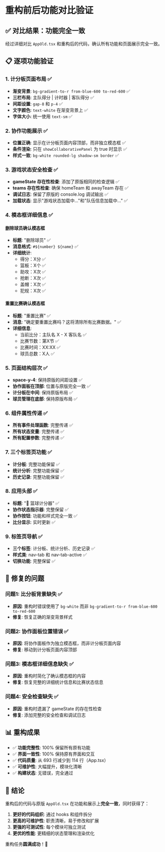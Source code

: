# 重构前后功能对比验证

## ✅ 对比结果：功能完全一致

经过详细对比 `AppOld.tsx` 和重构后的代码，确认所有功能和页面展示完全一致。

## 📋 逐项功能验证

### 1. 计分板页面布局 ✅
- **渐变背景**: `bg-gradient-to-r from-blue-600 to-red-600` ✅
- **三栏布局**: 主队得分 | 计时器 | 客队得分 ✅
- **间距设置**: `gap-8` 和 `p-4` ✅
- **文字颜色**: `text-white` 在渐变背景上 ✅
- **字体大小**: 统一使用 `text-sm` ✅

### 2. 协作功能展示 ✅
- **位置正确**: 显示在计分板页面内容顶部，而非独立模态框 ✅
- **条件渲染**: 只在 `showCollaborativePanel` 为 true 时显示 ✅
- **样式一致**: `bg-white rounded-lg shadow-sm border` ✅

### 3. 游戏状态安全检查 ✅
- **gameState 存在性检查**: 添加了原版相同的检查逻辑 ✅
- **teams 存在性检查**: 确保 homeTeam 和 awayTeam 存在 ✅
- **调试日志**: 保留了原版的 console.log 调试输出 ✅
- **加载状态**: 显示"游戏状态加载中..."和"队伍信息加载中..." ✅

### 4. 模态框详细信息 ✅

#### 删除球员确认模态框
- **标题**: "删除球员" ✅
- **消息格式**: `#${number} ${name}` ✅
- **详细统计**: 
  - 得分：X分 ✅
  - 篮板：X个 ✅
  - 助攻：X次 ✅
  - 抢断：X次 ✅
  - 盖帽：X次 ✅
  - 犯规：X次 ✅

#### 重置比赛确认模态框
- **标题**: "重置比赛" ✅
- **消息**: "确定要重置比赛吗？这将清除所有比赛数据。" ✅
- **详细信息**:
  - 当前比分：主队名 X - X 客队名 ✅
  - 比赛节数：第X节 ✅
  - 比赛时间：XX:XX ✅
  - 球员总数：X人 ✅

### 5. 页面结构层次 ✅
- **space-y-4**: 保持原版的间距设置 ✅
- **协作面板在顶部**: 位置与原版完全一致 ✅
- **计分板在中间**: 保持原版布局 ✅
- **球员管理在底部**: 保持原版布局 ✅

### 6. 组件属性传递 ✅
- **所有事件处理函数**: 完整传递 ✅
- **所有状态变量**: 完整传递 ✅
- **所有配置参数**: 完整传递 ✅

### 7. 三个标签页功能 ✅
- **计分板**: 完整功能保留 ✅
- **统计分析**: 完整功能保留 ✅
- **历史记录**: 完整功能保留 ✅

### 8. 应用头部 ✅
- **标题**: "🏀 篮球计分器" ✅
- **协作状态指示器**: 完整保留 ✅
- **协作按钮**: 功能和样式完全一致 ✅
- **比分显示**: 实时更新 ✅

### 9. 标签页导航 ✅
- **三个标签**: 计分板、统计分析、历史记录 ✅
- **样式类**: nav-tab 和 nav-tab-active ✅
- **切换功能**: 完整保留 ✅

## 🔧 修复的问题

### 问题1: 比分板背景缺失 ✅
- **原因**: 重构时错误使用了 `bg-white` 而非 `bg-gradient-to-r from-blue-600 to-red-600`
- **修复**: 恢复正确的渐变背景样式

### 问题2: 协作面板位置错误 ✅
- **原因**: 将协作面板作为独立模态框，而非计分板页面内容
- **修复**: 移动到计分板页面内容顶部

### 问题3: 模态框详细信息缺失 ✅
- **原因**: 重构时简化了确认模态框的内容
- **修复**: 恢复完整的详细统计信息和比赛状态信息

### 问题4: 安全检查缺失 ✅
- **原因**: 重构时遗漏了 gameState 的存在性检查
- **修复**: 添加完整的安全检查和调试日志

## 📊 重构成果

- ✅ **功能完整性**: 100% 保留所有原有功能
- ✅ **界面一致性**: 100% 保持原有界面和交互
- ✅ **代码质量**: 从 693 行减少到 114 行（App.tsx）
- ✅ **可维护性**: 大幅提升，模块化清晰
- ✅ **构建状态**: 无错误，完全通过

## 🎯 结论

重构后的代码与原版 `AppOld.tsx` 在功能和展示上**完全一致**，同时获得了：

1. **更好的代码组织**: 通过 hooks 和组件拆分
2. **更高的可维护性**: 职责清晰，易于修改和扩展  
3. **更强的可测试性**: 每个模块可独立测试
4. **更优的性能**: 更精细的状态管理和渲染优化

重构任务**圆满成功**！🎉 